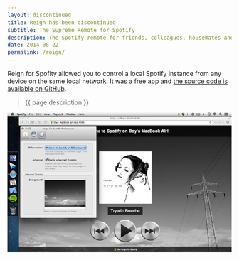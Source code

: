 ```yaml
---
layout: discontinued
title: Reign has been discontinued
subtitle: The Supreme Remote for Spotify
description: The Spotify remote for friends, colleagues, housemates and yourself that works in any browser.
date: 2014-08-22
permalink: /reign/
---
```


Reign for Spofity allowed you to control a local Spotify instance from any device on the same local network. It was a free app and [the source code is available on GitHub](https://www.github.com/dangercove/reign-for-spotify).

> {{ page.description }}

![Controlling Spotify from a browser through Reign](/assets/img/app/reign-themes.jpg)
